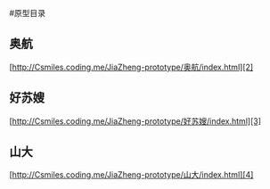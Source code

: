 []()\#原型目录

## 奥航
[http://Csmiles.coding.me/JiaZheng-prototype/奥航/index.html][2]

## 好苏嫂
[http://Csmiles.coding.me/JiaZheng-prototype/好苏嫂/index.html][3]

## 山大
[http://Csmiles.coding.me/JiaZheng-prototype/山大/index.html][4]

[2]:	http://Csmiles.coding.me/JiaZheng-prototype/%E5%A5%A5%E8%88%AA/index.html
[3]:	http://Csmiles.coding.me/JiaZheng-prototype/%E5%A5%BD%E8%8B%8F%E5%AB%82/index.html
[4]:	http://Csmiles.coding.me/JiaZheng-prototype/%E5%B1%B1%E5%A4%A7/index.html